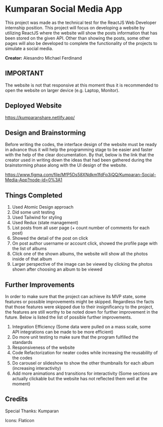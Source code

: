 # Kumparan Social Media App
This project was made as the technical test for the ReactJS Web Developer internship position.
This project will focus on developing a website by utilizing ReactJS where the website will show the posts information that has been stored on the given API. Other than showing the posts, some other pages will also be developed to complete the functionality of the projects to simulate a social media.

**Creator:** Alesandro Michael Ferdinand

## IMPORTANT
The website is not that responsive at this moment thus it is recommended to open the website on larger device (e.g. Laptop, Monitor).

## Deployed Website
https://kumparanshare.netlify.app/

## Design and Brainstorming
Before writing the codes, the interface design of the website must be ready in advance thus it will help the programming stage to be easier and faster with the help of the clear documentation. By that, below is the link that the creator used in writing down the ideas that had been gathered during the brainstorming phase along with the UI design of the website.

https://www.figma.com/file/MfP5Ds58XNdkm1fdFp3iQQ/Kumparan-Social-Media-App?node-id=0%3A1

## Things Completed

1. Used Atomic Design approach
2. Did some unit testing
3. Used Tailwind for styling
4. Used Redux (state management)
5. List posts from all user page (+ count number of comments for each post)
6. Showed the detail of the post on click
7. On post author username or account click, showed the profile page with the list of albums
8. Click one of the shown albums, the website will show all the photos inside of that album
9. Larger perspective of the image can be viewed by clicking the photos shown after choosing an album to be viewed


## Further Improvements
In order to make sure that the project can achieve its MVP state, some features or possible improvements might be skipped. Regardless the facts that those features were skipped due to their insignificancy to the project, the features are still worthy to be noted down for further improvement in the future. Below is listed the list of possible further improvements.

1. Integration Efficiency (Some data were pulled on a mass scale, some API integrations can be made to be more efficient)
2. Do more unit testing to make sure that the program fulfilled the standards
3. Responsiveness of the website
4. Code Refactorization for neater codes while increasing the reusability of the codes
5. Do carousel or slideshow to show the other thumbnails for each album (increasing interactivity)
6. Add more animations and transitions for interactivity (Some sections are actually clickable but the website has not reflected them well at the moment)
   

## Credits
Special Thanks: Kumparan

Icons: Flaticon
